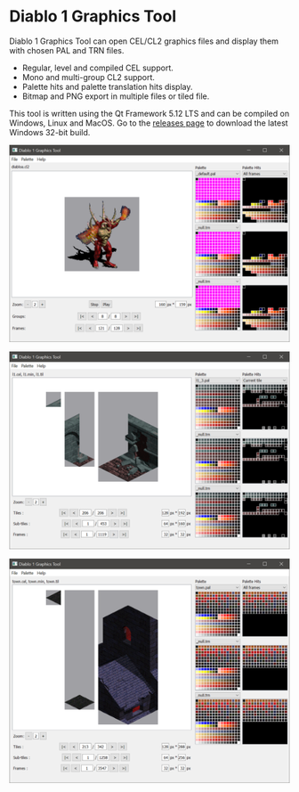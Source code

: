 # Diablo 1 Graphics Tool

Diablo 1 Graphics Tool can open CEL/CL2 graphics files and display them with chosen PAL and TRN files.

- Regular, level and compiled CEL support.
- Mono and multi-group CL2 support.
- Palette hits and palette translation hits display.
- Bitmap and PNG export in multiple files or tiled file.

This tool is written using the Qt Framework 5.12 LTS and can be compiled on Windows, Linux and MacOS.
Go to the [releases page](https://github.com/savagesteel/d1-graphics-tool/releases) to download the latest Windows 32-bit build.

![Screenshot 1](/images/screenshot001.png)

![Screenshot 2](/images/screenshot002.png)

![Screenshot 3](/images/screenshot003.png)

